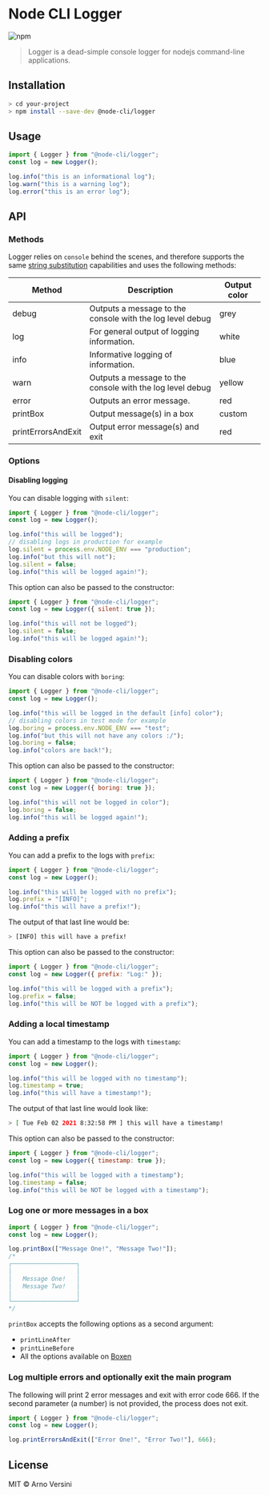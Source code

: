 # Node CLI Logger

![npm](https://img.shields.io/npm/v/@node-cli/logger?label=version&logo=npm)

> Logger is a dead-simple console logger for nodejs command-line applications.

## Installation

```sh
> cd your-project
> npm install --save-dev @node-cli/logger
```

## Usage

```js
import { Logger } from "@node-cli/logger";
const log = new Logger();

log.info("this is an informational log");
log.warn("this is a warning log");
log.error("this is an error log");
```

## API

### Methods

Logger relies on `console` behind the scenes, and therefore supports the same [string substitution](https://developer.mozilla.org/en-US/docs/Web/API/console#Using_string_substitutions) capabilities and uses the following methods:

| Method             | Description                                               | Output color |
| ------------------ | --------------------------------------------------------- | ------------ |
| debug              | Outputs a message to the console with the log level debug | grey         |
| log                | For general output of logging information.                | white        |
| info               | Informative logging of information.                       | blue         |
| warn               | Outputs a message to the console with the log level debug | yellow       |
| error              | Outputs an error message.                                 | red          |
| printBox           | Output message(s) in a box                                | custom       |
| printErrorsAndExit | Output error message(s) and exit                          | red          |

### Options

#### Disabling logging

You can disable logging with `silent`:

```js
import { Logger } from "@node-cli/logger";
const log = new Logger();

log.info("this will be logged");
// disabling logs in production for example
log.silent = process.env.NODE_ENV === "production";
log.info("but this will not");
log.silent = false;
log.info("this will be logged again!");
```

This option can also be passed to the constructor:

```js
import { Logger } from "@node-cli/logger";
const log = new Logger({ silent: true });

log.info("this will not be logged");
log.silent = false;
log.info("this will be logged again!");
```

### Disabling colors

You can disable colors with `boring`:

```js
import { Logger } from "@node-cli/logger";
const log = new Logger();

log.info("this will be logged in the default [info] color");
// disabling colors in test mode for example
log.boring = process.env.NODE_ENV === "test";
log.info("but this will not have any colors :/");
log.boring = false;
log.info("colors are back!");
```

This option can also be passed to the constructor:

```js
import { Logger } from "@node-cli/logger";
const log = new Logger({ boring: true });

log.info("this will not be logged in color");
log.boring = false;
log.info("this will be logged again!");
```

### Adding a prefix

You can add a prefix to the logs with `prefix`:

```js
import { Logger } from "@node-cli/logger";
const log = new Logger();

log.info("this will be logged with no prefix");
log.prefix = "[INFO]";
log.info("this will have a prefix!");
```

The output of that last line would be:

```sh
> [INFO] this will have a prefix!
```

This option can also be passed to the constructor:

```js
import { Logger } from "@node-cli/logger";
const log = new Logger({ prefix: "Log:" });

log.info("this will be logged with a prefix");
log.prefix = false;
log.info("this will be NOT be logged with a prefix");
```

### Adding a local timestamp

You can add a timestamp to the logs with `timestamp`:

```js
import { Logger } from "@node-cli/logger";
const log = new Logger();

log.info("this will be logged with no timestamp");
log.timestamp = true;
log.info("this will have a timestamp!");
```

The output of that last line would look like:

```sh
> [ Tue Feb 02 2021 8:32:58 PM ] this will have a timestamp!
```

This option can also be passed to the constructor:

```js
import { Logger } from "@node-cli/logger";
const log = new Logger({ timestamp: true });

log.info("this will be logged with a timestamp");
log.timestamp = false;
log.info("this will be NOT be logged with a timestamp");
```

### Log one or more messages in a box

```js
import { Logger } from "@node-cli/logger";
const log = new Logger();

log.printBox(["Message One!", "Message Two!"]);
/*
┌──────────────────┐
│                  │
│   Message One!   │
│   Message Two!   │
│                  │
└──────────────────┘
*/
```

`printBox` accepts the following options as a second argument:

- `printLineAfter`
- `printLineBefore`
- All the options available on [Boxen](https://github.com/sindresorhus/boxen)

### Log multiple errors and optionally exit the main program

The following will print 2 error messages and exit with error code 666.
If the second parameter (a number) is not provided, the process does not exit.

```js
import { Logger } from "@node-cli/logger";
const log = new Logger();

log.printErrorsAndExit(["Error One!", "Error Two!"], 666);
```

## License

MIT © Arno Versini
